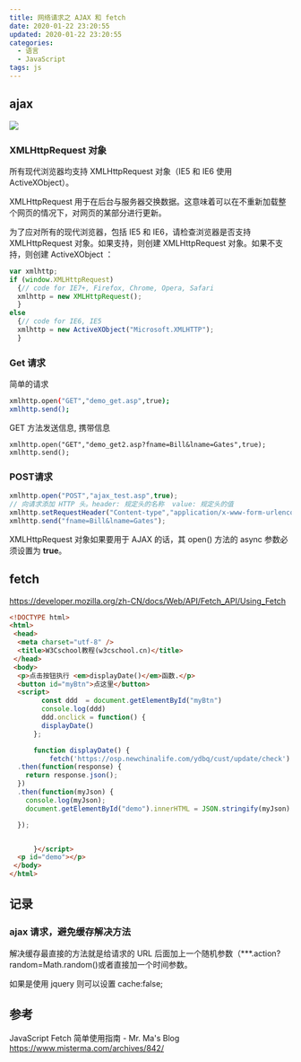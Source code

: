 ```yaml
---
title: 网络请求之 AJAX 和 fetch
date: 2020-01-22 23:20:55
updated: 2020-01-22 23:20:55
categories:
  - 语言
  - JavaScript
tags: js
---
```


## ajax

![](https://upload-images.jianshu.io/upload_images/1662509-2558627485fe75a8.png?imageMogr2/auto-orient/strip%7CimageView2/2/w/1240)

### XMLHttpRequest 对象

所有现代浏览器均支持 XMLHttpRequest 对象（IE5 和 IE6 使用 ActiveXObject）。

XMLHttpRequest 用于在后台与服务器交换数据。这意味着可以在不重新加载整个网页的情况下，对网页的某部分进行更新。

为了应对所有的现代浏览器，包括 IE5 和 IE6，请检查浏览器是否支持 XMLHttpRequest 对象。如果支持，则创建 XMLHttpRequest 对象。如果不支持，则创建 ActiveXObject ：

```js
var xmlhttp;
if (window.XMLHttpRequest)
  {// code for IE7+, Firefox, Chrome, Opera, Safari
  xmlhttp = new XMLHttpRequest();
  }
else
  {// code for IE6, IE5
  xmlhttp = new ActiveXObject("Microsoft.XMLHTTP");
  }
```

### Get 请求

简单的请求

```sh
xmlhttp.open("GET","demo_get.asp",true);
xmlhttp.send();
```

GET 方法发送信息, 携带信息

```text
xmlhttp.open("GET","demo_get2.asp?fname=Bill&lname=Gates",true);
xmlhttp.send();
```

### POST请求

```js
xmlhttp.open("POST","ajax_test.asp",true);
// 向请求添加 HTTP 头。header: 规定头的名称  value: 规定头的值
xmlhttp.setRequestHeader("Content-type","application/x-www-form-urlencoded");
xmlhttp.send("fname=Bill&lname=Gates");
```

XMLHttpRequest 对象如果要用于 AJAX 的话，其 open() 方法的 async 参数必须设置为 **true**。

<!-- more -->

## fetch

<https://developer.mozilla.org/zh-CN/docs/Web/API/Fetch_API/Using_Fetch>

```html
<!DOCTYPE html>
<html>
 <head>
  <meta charset="utf-8" />
  <title>W3Cschool教程(w3cschool.cn)</title>
 </head>
 <body>
  <p>点击按钮执行 <em>displayDate()</em>函数.</p>
  <button id="myBtn">点这里</button>
  <script>
        const ddd  = document.getElementById("myBtn")
        console.log(ddd)
        ddd.onclick = function() {
        displayDate()
      };

      function displayDate() {
          fetch('https://osp.newchinalife.com/ydbq/cust/update/check')
  .then(function(response) {
    return response.json();
  })
  .then(function(myJson) {
    console.log(myJson);
    document.getElementById("demo").innerHTML = JSON.stringify(myJson)

  });


      }</script>
  <p id="demo"></p>
 </body>
</html>
```

## 记录

### ajax 请求，避免缓存解决方法

解决缓存最直接的方法就是给请求的 URL 后面加上一个随机参数（***.action?random=Math.random()或者直接加一个时间参数。

如果是使用 jquery 则可以设置 cache:false;

## 参考

JavaScript Fetch 简单使用指南 - Mr. Ma's Blog
<https://www.misterma.com/archives/842/>

